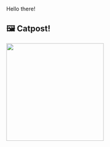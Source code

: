Hello there!



## 🖼️ Catpost!

<sub>
    <img src="https://cdn2.thecatapi.com/images/41g.jpg" height="256">
</sub>

